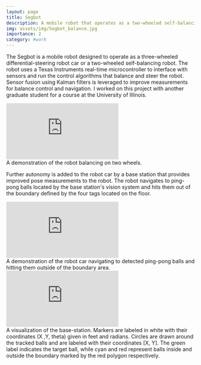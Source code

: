 ```yaml
---
layout: page
title: Segbot
description: A mobile robot that operates as a two-wheeled self-balancing robot or a three-wheeled differential-steering robot car. 
img: assets/img/Segbot_balance.jpg
importance: 2
category: #work
---
```


The Segbot is a mobile robot designed to operate as a three-wheeled differential-steering robot car or a two-wheeled self-balancing robot. The robot uses a Texas Instruments real-time microcontroller to interface with sensors and run the control algorithms that balance and steer the robot. Sensor fusion using Kalman filters is leveraged to improve measurements for balance control and navigation. I worked on this project with another graduate student for a course at the University of Illinois.

<div class="video-container">
    <iframe src="https://www.youtube.com/embed/g7M6W-UkW8s" title="YouTube video player" frameborder="0" allow="accelerometer; autoplay; clipboard-write; encrypted-media; gyroscope; picture-in-picture; web-share" allowfullscreen class="img-fluid rounded z-depth-1"> </iframe>
</div>
<div class="caption">
    A demonstration of the robot balancing on two wheels.
</div>

Further autonomy is added to the robot car by a base station that provides improved pose measurements to the robot. The robot navigates to ping-pong balls located by the base station's vision system and hits them out of the boundary defined by the four tags located on the floor.

<div class="video-container">
    <iframe src="https://www.youtube.com/embed/JvUbKMs5qAs" title="YouTube video player" frameborder="0" allow="accelerometer; autoplay; clipboard-write; encrypted-media; gyroscope; picture-in-picture; web-share" allowfullscreen class="img-fluid rounded z-depth-1"> </iframe>
</div>
<div class="caption">
    A demonstration of the robot car navigating to detected ping-pong balls and hitting them outside of the boundary area.
</div>

<div class="video-container">
    <iframe src="https://www.youtube.com/embed/QNWkfcSpWFU" title="YouTube video player" frameborder="0" allow="accelerometer; autoplay; clipboard-write; encrypted-media; gyroscope; picture-in-picture; web-share" allowfullscreen class="img-fluid rounded z-depth-1"> </iframe>
</div>
<div class="caption">
    A visualization of the base-station. Markers are labeled in white with their coordinates (X ,Y, theta) given in feet and radians. Circles are drawn around the tracked balls and are labeled with their coordinates [X, Y]. The green label indicates the target ball, while cyan and red represent balls inside and outside the boundary marked by the red polygon respectively.
</div>
